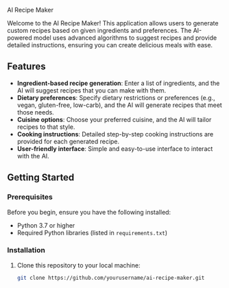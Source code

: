 AI Recipe Maker

Welcome to the AI Recipe Maker! This application allows users to generate custom recipes based on given ingredients and preferences. The AI-powered model uses advanced algorithms to suggest recipes and provide detailed instructions, ensuring you can create delicious meals with ease.

## Features

- **Ingredient-based recipe generation**: Enter a list of ingredients, and the AI will suggest recipes that you can make with them.
- **Dietary preferences**: Specify dietary restrictions or preferences (e.g., vegan, gluten-free, low-carb), and the AI will generate recipes that meet those needs.
- **Cuisine options**: Choose your preferred cuisine, and the AI will tailor recipes to that style.
- **Cooking instructions**: Detailed step-by-step cooking instructions are provided for each generated recipe.
- **User-friendly interface**: Simple and easy-to-use interface to interact with the AI.

## Getting Started

### Prerequisites

Before you begin, ensure you have the following installed:

- Python 3.7 or higher
- Required Python libraries (listed in `requirements.txt`)

### Installation

1. Clone this repository to your local machine:

   ```bash
   git clone https://github.com/yourusername/ai-recipe-maker.git

